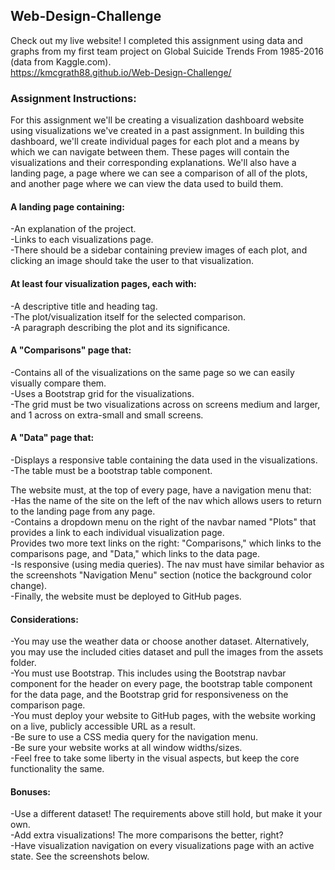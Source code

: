 ## Web-Design-Challenge

Check out my live website! I completed this assignment using data and graphs from my first team project on Global Suicide Trends From 1985-2016 (data from Kaggle.com).<br>
https://kmcgrath88.github.io/Web-Design-Challenge/ 
<br>

### Assignment Instructions:
For this assignment we'll be creating a visualization dashboard website using visualizations we've created in a past assignment. 
In building this dashboard, we'll create individual pages for each plot and a means by which we can navigate between them. These pages will contain the visualizations and their corresponding explanations. We'll also have a landing page, a page where we can see a comparison of all of the plots, and another page where we can view the data used to build them.<br>

#### A landing page containing:
-An explanation of the project.<br>
-Links to each visualizations page. <br>
-There should be a sidebar containing preview images of each plot, and clicking an image should take the user to that visualization.

#### At least four visualization pages, each with:
-A descriptive title and heading tag.<br>
-The plot/visualization itself for the selected comparison.<br>
-A paragraph describing the plot and its significance.<br>

#### A "Comparisons" page that:
-Contains all of the visualizations on the same page so we can easily visually compare them.<br>
-Uses a Bootstrap grid for the visualizations.<br>
-The grid must be two visualizations across on screens medium and larger, and 1 across on extra-small and small screens.<br>

#### A "Data" page that:
-Displays a responsive table containing the data used in the visualizations.<br>
-The table must be a bootstrap table component. <br>

The website must, at the top of every page, have a navigation menu that:<br>
-Has the name of the site on the left of the nav which allows users to return to the landing page from any page.<br>
-Contains a dropdown menu on the right of the navbar named "Plots" that provides a link to each individual visualization page.<br>
Provides two more text links on the right: "Comparisons," which links to the comparisons page, and "Data," which links to the data page.<br>
-Is responsive (using media queries). The nav must have similar behavior as the screenshots "Navigation Menu" section (notice the background color change).<br>
-Finally, the website must be deployed to GitHub pages.<br>

#### Considerations:
-You may use the weather data or choose another dataset. Alternatively, you may use the included cities dataset and pull the images from the assets folder.<br>
-You must use Bootstrap. This includes using the Bootstrap navbar component for the header on every page, the bootstrap table component for the data page, and the Bootstrap grid for responsiveness on the comparison page.<br>
-You must deploy your website to GitHub pages, with the website working on a live, publicly accessible URL as a result.<br>
-Be sure to use a CSS media query for the navigation menu.<br>
-Be sure your website works at all window widths/sizes.<br>
-Feel free to take some liberty in the visual aspects, but keep the core functionality the same.<br>

#### Bonuses:
-Use a different dataset! The requirements above still hold, but make it your own.<br>
-Add extra visualizations! The more comparisons the better, right?<br>
-Have visualization navigation on every visualizations page with an active state. See the screenshots below.<br>